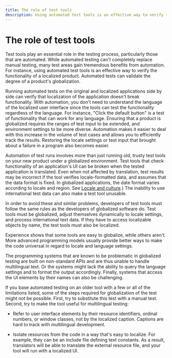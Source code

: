 ```yaml
---
title: The role of test tools
description: Using automated test tools is an effective way to verify the functionality of localized products or to test the degree of a product's globalization.
---
```


# The role of test tools

Test tools play an essential role in the testing process, particularly those that are automated.
While automated testing can't completely replace manual testing, many test areas gain tremendous benefits from automation.
For instance, using automated test tools is an effective way to verify the functionality of a localized product.
Automated tests can validate the degree of a product's globalization.

Running automated tests on the original and localized applications side by side can verify that localization of the application doesn't break functionality.
With automation, you don't need to understand the language of the localized user interface since the tools can test the functionality regardless of the language.
For instance, "Click the default button" is a test of functionality that can work for any language.
Ensuring that a product is globalized requires the ranges of test input to be extended, and environment settings to be more diverse.
Automation makes it easier to deal with this increase in the volume of test cases and allows you to efficiently track the results.
Restoring the locale settings or test input that brought about a failure in a program also becomes easier.

Automation of test runs involves more than just running old, trusty test tools on your new product under a globalized environment.
Test tools that check functionality of an application's UI can be broken when the tested application is translated.
Even when not affected by translation, test results may be incorrect if the tool verifies locale-formatted data, and assumes that the data format is fixed.
In globalized applications, the date format varies according to locale and region.
See [Locale and culture](../locale/locale-and-culture.md).)
The inability to use international test data can also make a test tool unusable.

In order to avoid these and similar problems, developers of test tools must follow the same rules as the developers of globalized software do.
Test tools must be globalized, adjust themselves dynamically to locale settings, and process international text data.
If they have to access localizable objects by name, the test tools must also be localized.

Experience shows that some tools are easy to globalize, while others aren't.
More advanced programming models usually provide better ways to make the code universal in regard to locale and language settings.

The programming systems that are known to be problematic in globalized testing are built on non-standard APIs and are thus unable to handle multilingual text.
Or the systems might lack the ability to query the language settings and to format the output accordingly.
Finally, systems that access the UI elements by their names can also be challenging.

If you base automated testing on an older tool with a few or all of the limitations listed, some of the steps required for globalization of the test might not be possible.
First, try to substitute this test with a manual test.
Second, try to make the tool useful for multilingual testing:

- Refer to user interface elements by their resource identifiers, ordinal numbers, or window classes, not by the localized caption.
  Captions are hard to track with multilingual development.

- Isolate resources from the code in a way that's easy to localize.
  For example, they can be an include file defining text constants.
  As a result, translators will be able to translate the external resource file, and your tool will run with a localized UI.
